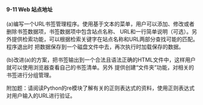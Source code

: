 #### 9-11 Web 站点地址

(a)编写一个URL书签管理程序。使用基于文本的菜单，用户可以添加、修改或者删除书签数据项，书签数据项中包含站点名称、
URL和一行简单说明（可选）。另外提供检索功能，可以根据检索关键字在站点名称和URL两部分查找可能的匹配。程序退出时
把数据保存到一个磁盘文件中去，再次执行时加载保存的数据。

(b)改进(a)的方案，把书签输出到一个合法且语法正确的HTML文件中，这样用户就可以使用浏览器查看自己的书签清单。另外
提供创建“文件夹”功能，对相关的书签进行分组管理。

附加题：请阅读Python的re模块了解有关的正则表达式的资料，使用正则表达式对用户输入的URL进行验证。